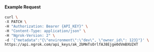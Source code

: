 <!-- Code generated for API Clients. DO NOT EDIT. -->

#### Example Request

```bash
curl \
-X PATCH \
-H "Authorization: Bearer {API_KEY}" \
-H "Content-Type: application/json" \
-H "Ngrok-Version: 2" \
-d '{"metadata":"{\"environment\":\"dev\", \"owner_id\": 123}"}' \
https://api.ngrok.com/api_keys/ak_2bMmTsOrlfAJ8Ejge0dVmBXUZ4T
```
